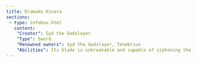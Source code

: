 ```yaml
---
title: Dramako Kinara
sections:
 - type: infobox.html
   content:
    "Creator": Syd the Godslayer
    "Type": Sword
    "Renowned owners": Syd the Godslayer, Tenebrius
    "Abilities": Its blade is unbreakable and capable of siphoning the target's chi with every blow. Once it absorbs enough chi it is capable of unleashing devastating attacks capable of slaying gods.
---
```


